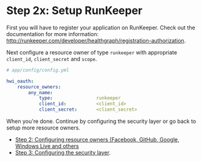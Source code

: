 Step 2x: Setup RunKeeper
========================
First you will have to register your application on RunKeeper. Check out the
documentation for more information: http://runkeeper.com/developer/healthgraph/registration-authorization.

Next configure a resource owner of type `runkeeper` with appropriate
`client_id`, `client_secret` and `scope`.

```yaml
# app/config/config.yml

hwi_oauth:
    resource_owners:
        any_name:
            type:                runkeeper
            client_id:           <client_id>
            client_secret:       <client_secret>
```

When you're done. Continue by configuring the security layer or go back to
setup more resource owners.

- [Step 2: Configuring resource owners (Facebook, GitHub, Google, Windows Live and others](../2-configuring_resource_owners.md)
- [Step 3: Configuring the security layer](../3-configuring_the_security_layer.md).
